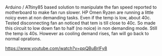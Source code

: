 Arduino / ATtiny85 based solution to manipulate the fan speed reported to motherboard to make fan run slower. 
HP Omen Ryzen are running a little noicy even at non demanding tasks. 
Even if the temp is low, about 40c. 
Tested disconnecting fan an noticed that tem is till close to 40c. 
So made this circuit to low down fan to half (no noice) in non demanding mode. 
Still the temp is 40s. However as cooling demand rises, fan will go back to normal oprations.

https://www.youtube.com/watch?v=ppQBuBrlFy8
